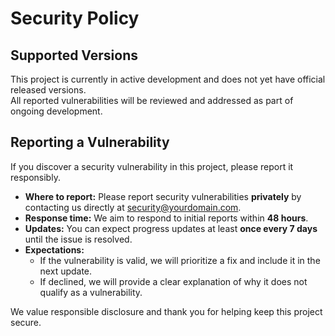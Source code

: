 # Security Policy

## Supported Versions

This project is currently in active development and does not yet have official released versions.  
All reported vulnerabilities will be reviewed and addressed as part of ongoing development.

## Reporting a Vulnerability

If you discover a security vulnerability in this project, please report it responsibly.

- **Where to report:** Please report security vulnerabilities **privately** by contacting us directly at [security@yourdomain.com](mailto:security@yourdomain.com).  
- **Response time:** We aim to respond to initial reports within **48 hours**.  
- **Updates:** You can expect progress updates at least **once every 7 days** until the issue is resolved.  
- **Expectations:**  
  - If the vulnerability is valid, we will prioritize a fix and include it in the next update.  
  - If declined, we will provide a clear explanation of why it does not qualify as a vulnerability.  

We value responsible disclosure and thank you for helping keep this project secure.
